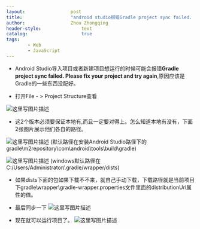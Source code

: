 ```yaml
---
layout:					post
title:					"android studio报错Gradle project sync failed. Please fix your project and try again"
author:					Zhou Zhongqing
header-style:				text
catalog:					true
tags:
		- Web
		- JavaScript
---
```


- Android  Studio导入项目或者新建项目想运行的时候可能会报错**Gradle project sync failed. Please fix your project and try again**,原因应该是Gradle的一些东西没配好。

- 打开File - > Project Structure查看

![这里写图片描述](https://i-blog.csdnimg.cn/blog_migrate/4baada2123c8f274b77175da018e5515.png)

- 这2个版本必须要保证本地有,而且一定要对得上。怎么知道本地有没有，下面2张图片展示他们各自的路径。

![这里写图片描述](https://i-blog.csdnimg.cn/blog_migrate/3d1422518cc75e6b08a0b3d09ce73a33.png)
(默认路径在安装Android Studio路径下的gradle\m2repository\com\android\tools\build\gradle)


![这里写图片描述](https://i-blog.csdnimg.cn/blog_migrate/c2a9612d5be736fb9737729ecd071399.png)
(windows默认路径在C:/Users/Administrator/.gradle/wrapper/dists)


- 如果dists下面的包如果下载不不来，就自己手动下载，下载路径就是当前项目下gradle\wrapper\gradle-wrapper.properties文件里面的distributionUrl属性的值。

- 最后同步一下
![这里写图片描述](https://i-blog.csdnimg.cn/blog_migrate/069db04b8fe34910b8c0a85d6358d65a.png)


- 现在就可以运行项目了。
![这里写图片描述](https://i-blog.csdnimg.cn/blog_migrate/5f47b674837a992bcb7504962cbecf04.png)
